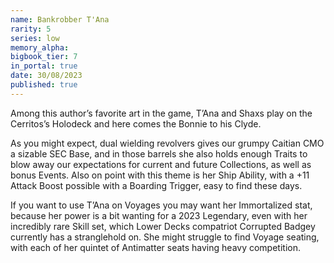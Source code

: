 ```yaml
---
name: Bankrobber T'Ana
rarity: 5
series: low
memory_alpha:
bigbook_tier: 7
in_portal: true
date: 30/08/2023
published: true
---
```


Among this author’s favorite art in the game, T’Ana and Shaxs play on the Cerritos’s Holodeck and here comes the Bonnie to his Clyde. 

As you might expect, dual wielding revolvers gives our grumpy Caitian CMO a sizable SEC Base, and in those barrels she also holds enough Traits to blow away our expectations for current and future Collections, as well as bonus Events. Also on point with this theme is her Ship Ability, with a +11 Attack Boost possible with a Boarding Trigger, easy to find these days. 

If you want to use T’Ana on Voyages you may want her Immortalized stat, because her power is a bit wanting for a 2023 Legendary, even with her incredibly rare Skill set, which Lower Decks compatriot Corrupted Badgey currently has a stranglehold on. She might struggle to find Voyage seating, with each of her quintet of Antimatter seats having heavy competition.
